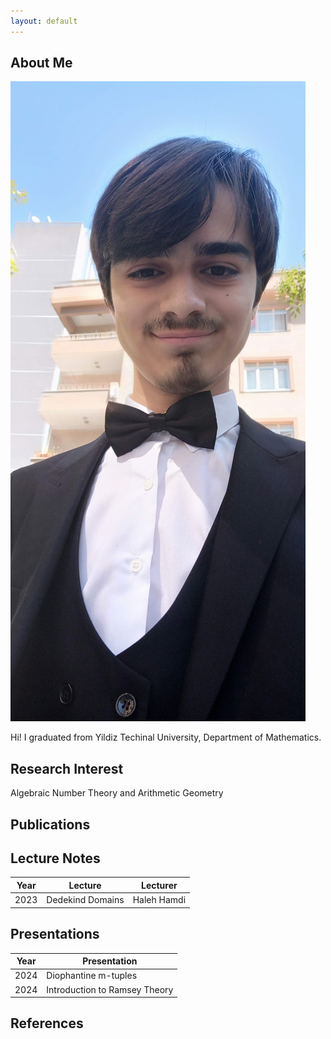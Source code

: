 ```yaml
---
layout: default
---
```


## About Me

<img class="profile-picture" src="photos/me.jpg" />

Hi! I graduated from Yildiz Techinal University, Department of Mathematics.


## Research Interest
Algebraic Number Theory and Arithmetic Geometry

## Publications


## Lecture Notes

Year | Lecture |  Lecturer |
-----|-------|--------
2023 | Dedekind Domains  | Haleh Hamdi | [link](lecturenotes/lecturenote1.pdf)

## Presentations

Year | Presentation |
-----|------------- |
2024 | Diophantine m-tuples | [link](presentations/Diophantine_m_tuples_presentation.pdf)
2024 | Introduction to Ramsey Theory | [link](presentations/Ramsey_Theory_Presentation.pdf)

## References
